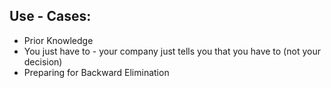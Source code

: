 ## Use - Cases:
- Prior Knowledge
- You just have to - your company just tells you that you have to (not your decision)
- Preparing for Backward Elimination